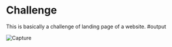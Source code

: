 # Challenge
This is basically a challenge of landing page of a website.
#output

![Capture](https://user-images.githubusercontent.com/86613525/221966721-19dc808b-9447-4600-b229-aa8b72d32ea0.PNG)
